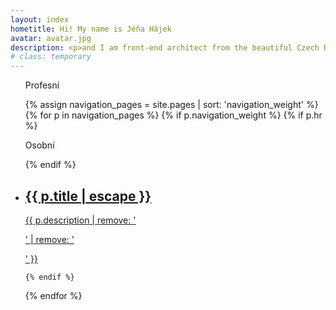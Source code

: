 ```yaml
---
layout: index
hometitle: Hi! My name is Jéňa Hájek
avatar: avatar.jpg
description: <p>and I am front-end architect from the beautiful Czech Republic (yet currently based in Nanning, China). I love participating on meaningful projects and that feeling when code grows under my typing hands. That's why I work with awesome <a href="http://proofreason.com">Proof&nbsp;&&nbsp;Reason</a> agency. When my keyboard is idle, I probably study, travel or exercise. <strong>If I have something valuable to say, I publish it here.</strong></p>
# class: temporary
---
```


<ul class="main-nav">
    <p class="main-nav__category">Profesní</p>
{% assign navigation_pages = site.pages | sort: 'navigation_weight' %}
{% for p in navigation_pages %}
  {% if p.navigation_weight %}
        {% if p.hr %}
            <p class="main-nav__category">Osobní</p>
        {% endif %}
      <li class="main-nav__item">
        <a class="main-nav__link" href="{{ p.url | relative_url }}">
            <h2 class="main-nav__title">{{ p.title | escape }}</h2>
            <p class="main-nav__desc">{{ p.description  | remove: '<p>' | remove: '</p>' }}</p>
        </a>
      </li>

    {% endif %}
  {% endfor %}
</ul>